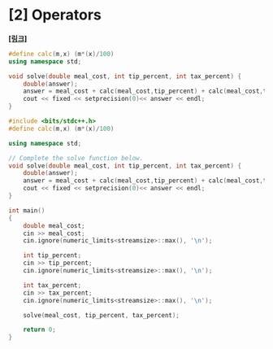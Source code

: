 # [2] Operators



**[[링크]](https://www.hackerrank.com/challenges/30-operators/problem?h_r=email&unlock_token=dcf8c44aa9470fa6a411b3e177cd656ea51ec7a5&utm_campaign=30_days_of_code_continuous&utm_medium=email&utm_source=daily_reminder)**



``` c++
#define calc(m,x) (m*(x)/100)
using namespace std;

void solve(double meal_cost, int tip_percent, int tax_percent) {
    double(answer);
    answer = meal_cost + calc(meal_cost,tip_percent) + calc(meal_cost,tax_percent);
    cout << fixed << setprecision(0)<< answer << endl;
}
```



``` c++
#include <bits/stdc++.h>
#define calc(m,x) (m*(x)/100)

using namespace std;

// Complete the solve function below.
void solve(double meal_cost, int tip_percent, int tax_percent) {
    double(answer);
    answer = meal_cost + calc(meal_cost,tip_percent) + calc(meal_cost,tax_percent);
    cout << fixed << setprecision(0)<< answer << endl;
}

int main()
{
    double meal_cost;
    cin >> meal_cost;
    cin.ignore(numeric_limits<streamsize>::max(), '\n');

    int tip_percent;
    cin >> tip_percent;
    cin.ignore(numeric_limits<streamsize>::max(), '\n');

    int tax_percent;
    cin >> tax_percent;
    cin.ignore(numeric_limits<streamsize>::max(), '\n');

    solve(meal_cost, tip_percent, tax_percent);

    return 0;
}

```

